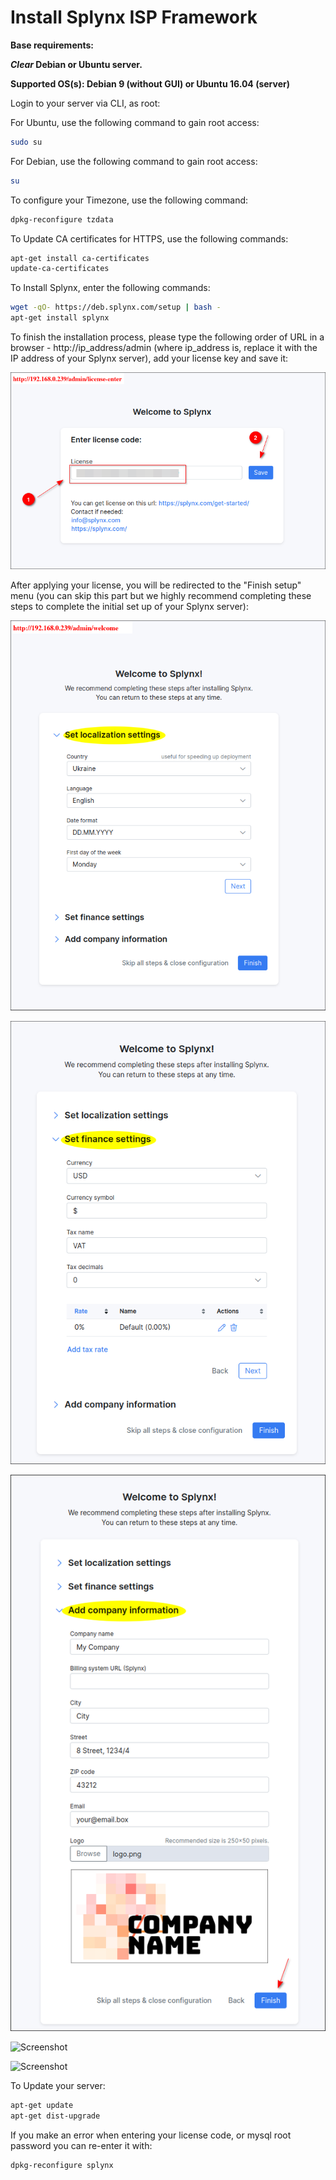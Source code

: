 Install Splynx ISP Framework
============================

**Base requirements:**

**_Clear_ Debian or Ubuntu server.**

**Supported OS(s): Debian 9 (without GUI) or Ubuntu 16.04 (server)**

Login to your server via CLI, as root:

For Ubuntu, use the following command to gain root access:

```bash
sudo su
```

For Debian, use the following command to gain root access:
```bash
su
```

To configure your Timezone, use the following command:

```bash
dpkg-reconfigure tzdata
```

To Update CA certificates for HTTPS, use the following commands:

```bash
apt-get install ca-certificates
update-ca-certificates
```

To Install Splynx, enter the following commands:
```bash
wget -qO- https://deb.splynx.com/setup | bash -
apt-get install splynx
```
To finish the installation process, please type the following order of URL in a browser - http://ip_address/admin (where ip_address is, replace it with the IP address of your Splynx server), add your license key and save it:

![Screenshot](install_splynx1.png)

After applying your license, you will be redirected to the "Finish setup" menu (you can skip this part but we highly recommend completing these steps to complete the initial set up of your Splynx server):

![Screenshot](install_splynx2_1.png)

![Screenshot](install_splynx3.png)

![Screenshot](install_splynx4.png)

![Screenshot](install_splynx5.png)

![Screenshot](install_splynx6.png)


To Update your server:
```bash
apt-get update
apt-get dist-upgrade
```

If you make an error when entering your license code, or mysql root password you can re-enter it with:

```bash
dpkg-reconfigure splynx
```

